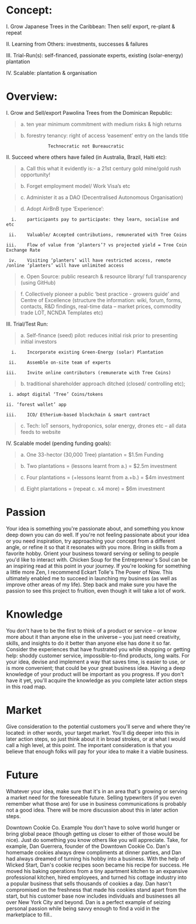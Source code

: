 
# Concept: 

I.	Grow Japanese Trees in the Caribbean:  Then sell/ export, re-plant & repeat

II.	Learning from Others: investments, successes & failures

III.	Trial-Run(s): self-financed,  passionate experts, existing (solar-energy) plantation 

IV.	Scalable: plantation & organisation

# Overview:

I.	Grow and Sell/export Pawolina Trees from the Dominican Republic:

  >  a.	 ten year minimum commitment with medium risks & high returns
   
  >  b.	forestry tenancy: right of access ‘easement’ entry on the lands title
   

                    Technocratic not Bureaucratic
                    
                    
II.	Succeed where others have failed (in Australia, Brazil, Haiti etc):

  >  a.	Call this what it evidently is:- a 21st century gold mine/gold rush opportunity!
   
  >  b.	Forget employment model/ Work Visa’s etc  
   
  >  c.	Administer it as a DAO (Decentralised Autonomous Organisation)
   
 >   d.	Adopt AirBnB type ‘Experience’:
   
      i.	participants pay to participate: they learn, socialise and   etc 
      
     ii.	Valuable/ Accepted contributions, remunerated with Tree Coins
     
    iii.	Flow of value from ‘planters’? vs projected yield = Tree Coin Exchange Rate
    
     iv.	Visiting ‘planters’ will have restricted access, remote /online ‘planters’ will have unlimited access
     
  > e.	Open Source: public research & resource library/  full transparency (using GitHub)
   
  > f.	Collectively pioneer a public ‘best practice - growers guide’ and Centre of Excellence (structure the information: wiki, forum,         forms, contacts, R&D findings, real-time data – market prices, commodity trade LOT, NCNDA Templates etc)


III.	Trial/Test Run:

  >  a.	Self-finance (seed) pilot: reduces initial risk prior to presenting initial investors
   
      i.	Incorporate existing Green-Energy (solar) Plantation
      
     ii.	Assemble on-site team of experts
     
    iii.	Invite online contributors (remunerate with Tree Coins)
    
  >  b.	traditional shareholder approach ditched (closed/ controlling etc);
   
     i.	adopt digital ‘Tree’ Coins/tokens
     
    ii.	‘forest wallet’ app 
    
    iii.	ICO/ Etherium-based blockchain & smart contract

  >  c.	Tech: IoT sensors, hydroponics, solar energy, drones etc – all data feeds to website
 
 
IV.	Scalable model (pending funding goals):

  >  a.	One  33-hector (30,000 Tree) plantation = $1.5m Funding
   
  >  b.	Two plantations = (lessons learnt from a.)  = $2.5m investment
   
  >  c.	Four plantations = (+lessons learnt from a.+b.)  = $4m investment
   
  >  d.	Eight plantations = (repeat c. x4 more) = $6m investment


# Passion
Your idea is something you're passionate about, and something you know deep down you can do well. If you're not feeling passionate about your idea or you need inspiration, try approaching your concept from a different angle, or refine it so that it resonates with you more. Bring in skills from a favorite hobby. Orient your business toward serving or selling to people you'd like to interact with. Chicken Soup for the Entrepreneur's Soul can be an inspiring read at this point in your journey. If you're looking for something a little more Zen, I recommend Eckart Tolle's The Power of Now. This ultimately enabled me to succeed in launching my business (as well as improve other areas of my life). Step back and make sure you have the passion to see this project to fruition, even though it will take a lot of work.

# Knowledge
You don't have to be the first to think of a product or service – or know more about it than anyone else in the universe – you just need creativity, skills, and insights to do it better than anyone else has done it so far. Consider the experiences that have frustrated you while shopping or getting help: shoddy customer service, impossible-to-find products, long waits. For your idea, devise and implement a way that saves time, is easier to use, or is more convenient; that could be your great business idea. Having a deep knowledge of your product will be important as you progress. If you don't have it yet, you'll acquire the knowledge as you complete later action steps in this road map.

# Market
Give consideration to the potential customers you'll serve and where they're located: in other words, your target market. You'll dig deeper into this in later action steps, so just think about it in broad strokes, or at what I would call a high level, at this point. The important consideration is that you believe that enough folks will pay for your idea to make it a viable business.

# Future
Whatever your idea, make sure that it's in an area that's growing or serving a market need for the foreseeable future. Selling typewriters (if you even remember what those are) for use in business communications is probably not a good idea. There will be more discussion about this in later action steps.
 
Downtown Cookie Co. Example
You don't have to solve world hunger or bring global peace (though getting us closer to either of those would be nice). Just do something you know others like you will appreciate. Take, for example, Dan Guerrera, founder of the Downtown Cookie Co. Dan's homemade cookies always drew compliments at dinner parties, and Dan had always dreamed of turning his hobby into a business. With the help of Wicked Start, Dan's cookie recipes soon became his recipe for success. He moved his baking operations from a tiny apartment kitchen to an expansive professional kitchen, hired employees, and turned his cottage industry into a popular business that sells thousands of cookies a day. Dan hasn't compromised on the freshness that made his cookies stand apart from the start, but his customer base now includes individuals and businesses all over New York City and beyond. Dan is a perfect example of seizing personal passion while being savvy enough to find a void in the marketplace to fill..

